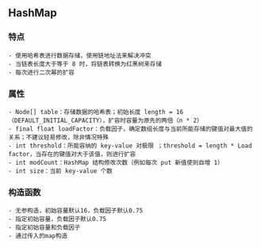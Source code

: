 ## HashMap
### 特点
    - 使用哈希表进行数据存储，使用链地址法来解决冲突
    - 当链表长度大于等于 8 时，将链表转换为红黑树来存储
    - 每次进行二次幂的扩容
### 属性
    - Node[] table：存储数据的哈希表；初始长度 length = 16（DEFAULT_INITIAL_CAPACITY），扩容时容量为原先的两倍（n * 2）
    - final float loadFactor：负载因子，确定数组长度与当前所能存储的键值对最大值的关系；不建议轻易修改，除非情况特殊
    - int threshold：所能容纳的 key-value 对极限 ；threshold = length * Load factor，当存在的键值对大于该值，则进行扩容
    - int modCount：HashMap 结构修改次数（例如每次 put 新值使则自增 1）
    - int size：当前 key-value 个数
### 构造函数
    - 无参构造，初始容量默认16，负载因子默认0.75
    - 指定初始容量，负载因子默认0.75
    - 指定初始容量和负载因子
    - 通过传入的map构造
